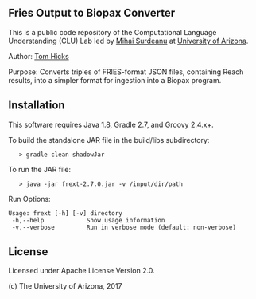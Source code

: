 ## Fries Output to Biopax Converter

This is a public code repository of the Computational Language Understanding (CLU) Lab led by [Mihai Surdeanu](http://surdeanu.info/mihai/) at [University of Arizona](http://www.arizona.edu).

Author: [Tom Hicks](https://github.com/hickst)

Purpose: Converts triples of FRIES-format JSON files, containing Reach results, into a simpler
format for ingestion into a Biopax program.

## Installation

This software requires Java 1.8, Gradle 2.7, and Groovy 2.4.x+.

To build the standalone JAR file in the build/libs subdirectory:

```
   > gradle clean shadowJar
```

To run the JAR file:

```
   > java -jar frext-2.7.0.jar -v /input/dir/path
```

Run Options:

```
Usage: frext [-h] [-v] directory
 -h,--help            Show usage information
 -v,--verbose         Run in verbose mode (default: non-verbose)
```

## License

Licensed under Apache License Version 2.0.

(c) The University of Arizona, 2017
